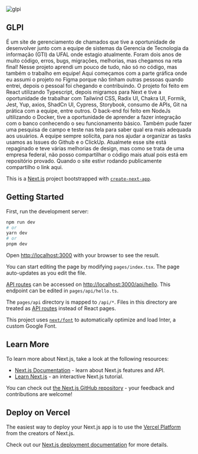 ![glpi](https://github.com/user-attachments/assets/e9fdaece-65fb-4980-92db-c10f5192c30b)

## GLPI

É um site de gerenciamento de chamados que tive a oportunidade de desenvolver junto com a equipe de sistemas da Gerencia de Tecnologia da informação (GTI) da UFAL onde estagio atualmente. Foram dois anos de muito código, erros, bugs, migrações, melhorias, mas chegamos na reta final! Nesse projeto aprendi um pouco de tudo, não só no código, mas também o trabalho em equipe! Aqui começamos com a parte gráfica onde eu assumi o projeto no Figma porque não tinham outras pessoas quando entrei, depois o pessoal foi chegando e contribuindo. O projeto foi feito em React utilizando Typescript, depois migramos para Next e tive a oportunidade de trabalhar com Tailwind CSS, Radix UI, Chakra UI, Formik, Jest, Yup, axios, ShadCn UI, Cypress, Storybook, consumo de APIs, Git na prática com a equipe, entre outros. O back-end foi feito em NodeJs ultilizando o Docker, tive a oportunidade de aprender a fazer integração com o banco conhecendo o seu funcionamento básico. Também pude fazer uma pesquisa de campo e teste nas tela para saber qual era mais adequada aos usuários. A equipe sempre solícita, para nos ajudar a organizar as tasks usamos as Issues do Github e o ClickUp. Atualmete esse site está repaginado e teve várias melhorias de design, mas como se trata de uma empresa federal, não posso compartilhar o código mais atual pois está em repositório provado. Quando o site estivr rodando publicamente compartilho o link aqui.



This is a [Next.js](https://nextjs.org/) project bootstrapped with [`create-next-app`](https://github.com/vercel/next.js/tree/canary/packages/create-next-app).

## Getting Started

First, run the development server:

```bash
npm run dev
# or
yarn dev
# or
pnpm dev
```

Open [http://localhost:3000](http://localhost:3000) with your browser to see the result.

You can start editing the page by modifying `pages/index.tsx`. The page auto-updates as you edit the file.

[API routes](https://nextjs.org/docs/api-routes/introduction) can be accessed on [http://localhost:3000/api/hello](http://localhost:3000/api/hello). This endpoint can be edited in `pages/api/hello.ts`.

The `pages/api` directory is mapped to `/api/*`. Files in this directory are treated as [API routes](https://nextjs.org/docs/api-routes/introduction) instead of React pages.

This project uses [`next/font`](https://nextjs.org/docs/basic-features/font-optimization) to automatically optimize and load Inter, a custom Google Font.

## Learn More

To learn more about Next.js, take a look at the following resources:

- [Next.js Documentation](https://nextjs.org/docs) - learn about Next.js features and API.
- [Learn Next.js](https://nextjs.org/learn) - an interactive Next.js tutorial.

You can check out [the Next.js GitHub repository](https://github.com/vercel/next.js/) - your feedback and contributions are welcome!

## Deploy on Vercel

The easiest way to deploy your Next.js app is to use the [Vercel Platform](https://vercel.com/new?utm_medium=default-template&filter=next.js&utm_source=create-next-app&utm_campaign=create-next-app-readme) from the creators of Next.js.

Check out our [Next.js deployment documentation](https://nextjs.org/docs/deployment) for more details.
